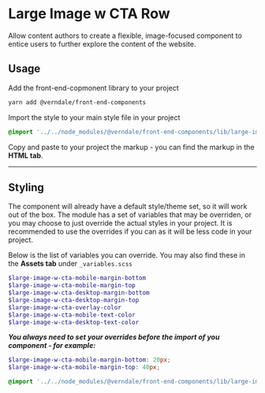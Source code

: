 # Large Image w CTA Row

Allow content authors to create a flexible, image-focused component to entice users to further explore the content of the website.

## Usage

Add the front-end-copmonent library to your project

```bash
yarn add @verndale/front-end-components
```

Import the style to your main style file in your project

```scss
@import '../../node_modules/@verndale/front-end-components/lib/large-image-cta-row/styles';
```

Copy and paste to your project the markup - you can find the markup in the **HTML tab**.

---

## Styling

The component will already have a default style/theme set, so it will work out of the box.
The module has a set of variables that may be overriden, or you may choose to just override the actual styles in your project.
It is recommended to use the overrides if you can as it will be less code in your project.

Below is the list of variables you can override. You may also find these in the **Assets tab** under `_variables.scss`

```scss
$large-image-w-cta-mobile-margin-bottom
$large-image-w-cta-mobile-margin-top
$large-image-w-cta-desktop-margin-bottom
$large-image-w-cta-desktop-margin-top
$large-image-w-cta-overlay-color
$large-image-w-cta-mobile-text-color
$large-image-w-cta-desktop-text-color

```

**_You always need to set your overrides before the import of you component - for example:_**

```scss
$large-image-w-cta-mobile-margin-bottom: 20px;
$large-image-w-cta-mobile-margin-top: 40px;

@import '../../node_modules/@verndale/front-end-components/lib/large-image-cta-row/styles';
```

